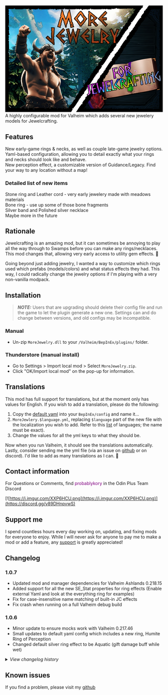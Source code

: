 ![Splash](https://raw.githubusercontent.com/probablykory/valheim-mods/main/MoreJewelry/splash.png)  
A highly configurable mod for Valheim which adds several new jewelery models for Jewelcrafting.

## Features

New early-game rings & necks, as well as couple late-game jewelry options.  
Yaml-based configuration, allowing you to detail exactly what your rings and necks should look like and behave.  
New perception effect, a customizable version of Guidance/Legacy.  Find your way to any location without a map!  

### Detailed list of new items
Stone ring and Leather cord - very early jewelery made with meadows materials  
Bone ring - use up some of those bone fragments  
Silver band and Polished silver necklace  
Maybe more in the future  

## Rationale 

Jewelcrafting is an amazing mod, but it can sometimes be annoying to play all the way through to Swamps before you can make any rings/necklaces.  This mod changes that, allowing very early access to utility gem effects. 🙂

Going beyond just adding jewelry, I wanted a way to customize which rings used which prefabs (models/colors) and what status effects they had.  This way, I could radically change the jewelry options if I'm playing with a very non-vanilla modpack.

## Installation

> **_NOTE:_**  Users that are upgrading should delete their config file and run the game to let the plugin generate a new one.  Settings can and do change between versions, and old configs may be incompatible.

### Manual

  * Un-zip `MoreJewelry.dll` to your `/Valheim/BepInEx/plugins/` folder.

### Thunderstore (manual install)

  * Go to Settings > Import local mod > Select `MoreJewelry.zip`.
  * Click "OK/Import local mod" on the pop-up for information.

## Translations

This mod has full support for translations, but at the moment only has values for English.  If you wish to add a translation, please do the following:  
 1.  Copy the [default yaml](https://raw.githubusercontent.com/probablykory/valheim-mods/main/MoreJewelry/translations/English.yml) into your `BepInEx/config` and name it... 
 2.  `MoreJewlery.$language.yml`, replacing `$language` part of the new file with the localization you wish to add.  Refer to this [list](https://valheim-modding.github.io/Jotunn/data/localization/language-list.html) of languages; the name must be exact).
 3.  Change the values for all the yml keys to what they should be.
 
 Now when you run Valheim, it should see the translations automatically.  Lastly, consider sending me the yml file (via an issue on [github](https://github.com/probablykory/valheim-mods) or on discord).  I'd like to add as many translations as I can. 🙂

## Contact information
For Questions or Comments, find <span style="color: purple;">probablykory</span> in the Odin Plus Team Discord

[![https://i.imgur.com/XXP6HCU.png](https://i.imgur.com/XXP6HCU.png)](https://discord.gg/v89DHnpvwS)

## Support me

I spend countless hours every day working on, updating, and fixing mods for everyone to enjoy.  While I will never ask for anyone to pay me to make a mod or add a feature, any [support](https://paypal.me/probablyk) is greatly appreciated!

## Changelog

### 1.0.7
 * Updated mod and manager dependencies for Valheim Ashlands 0.218.15
 * Added support for all the new SE_Stat properties for ring effects (Enable external Yaml and look at the everything ring for examples)
 * Fix for case-insensitive name matching of built-in JC effects
 * Fix crash when running on a full Valheim debug build

### 1.0.6
 * Minor update to ensure mocks work with Valheim 0.217.46
 * Small updates to default yaml config which includes a new ring, Humite Ring of Perception
 * Changed default silver ring effect to be Aquatic (gift damage buff while wet)

<details>
<summary><i>View changelog history</i></summary>
<br/>

### 1.0.5
 * Bugfix: Ensure custom skill types work when used in adhoc status effects (ones defined with yaml).  Thanks William!

### 1.0.4
 * Set Config.SaveOnConfigSet to ensure config settings don't unintentionally revert.

### 1.0.3
 * Added soft dep for VNEI, disabling the template prefabs.
 * Bugfix for ConfigManager api, rebuilding settings works.

### 1.0.2
 * Bugfix for JC's original jewelry.  Lumberjacking, etc should all work again.  Thanks Majestic!

### 1.0.1
 * Fixes for the YamlConfigEditor.  Enabled proper color usage when using Azu's Unofficial Config Manager, and fallback when not.

### 1.0.0
 * Initial Version.

</details>

## Known issues
If you find a problem, please visit my [github](https://github.com/probablykory/valheim-mods)
